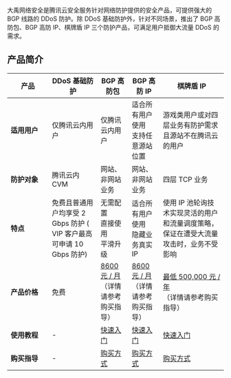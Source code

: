 
大禹网络安全是腾讯云安全服务针对网络防护提供的安全产品，可提供强大的 BGP 线路的 DDoS 防护。除 DDoS 基础防护外，针对不同场景，推出了 BGP 高防包、BGP 高防 IP、棋牌盾 IP 三个防护产品，可满足用户抵御大流量 DDoS 的需求。
## 产品简介

<style>
table th:first-of-type {
    width: 80px;
}
</style>

| 产品 | DDoS 基础防护 | BGP 高防包 | BGP 高防 IP | 棋牌盾 IP |
|---------|---------|---------|---------|---------|
| **适用用户** |仅腾讯云内用户 | 仅腾讯云内用户 |适合所有用户使用</br>支持任意源站位置 | 游戏类用户或对四层业务有防护需求且源站不在腾讯云的用户 |
| **防护对象** | 腾讯云内 CVM | 网站、非网站业务 |网站、非网站业务 | 四层 TCP 业务 |
| **特点** | 免费且普通用户均享受 2 Gbps 防护 ( VIP 客户最高可申请 10 Gbps 防护) | 无需配置</br>直接使用</br>平滑升级 |适合所有用户使用</br>隐藏业务真实 IP | 使用 IP 池轮询技术实现灵活的用户和流量调度策略，保证在遭受大流量攻击时，业务不受影响 |
| **产品价格** | 免费 |  [8600 元 / 月](https://cloud.tencent.com/document/product/297/8798)</br>（详情请参考购买指导） |[8600 元 / 月](https://cloud.tencent.com/document/product/297/8798 )</br>（详情请参考购买指导）| [最低 500,000 元 / 年](https://cloud.tencent.com/document/product/297/8798) </br>（详情请参考购买指导）|
| **使用教程** |-  | [快速入门](https://cloud.tencent.com/document/product/297/4039 ) | [快速入门](https://cloud.tencent.com/document/product/297/7948) |  [快速入门]( )|
| **购买指导** |-  | [购买方式](https://buy.cloud.tencent.com/buy/bgp_sp ) | [购买方式](https://buy.cloud.tencent.com/bgp_ip)| [购买方式](https://buy.cloud.tencent.com/cgp_ip )



